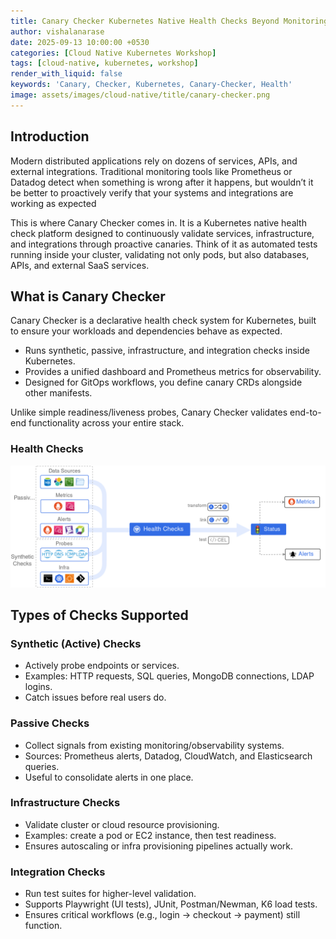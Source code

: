 ```yaml
---
title: Canary Checker Kubernetes Native Health Checks Beyond Monitoring
author: vishalanarase
date: 2025-09-13 10:00:00 +0530
categories: [Cloud Native Kubernetes Workshop]
tags: [cloud-native, kubernetes, workshop]
render_with_liquid: false
keywords: 'Canary, Checker, Kubernetes, Canary-Checker, Health'
image: assets/images/cloud-native/title/canary-checker.png
---
```


## Introduction

Modern distributed applications rely on dozens of services, APIs, and external integrations. Traditional monitoring tools like Prometheus or Datadog detect when something is wrong after it happens, but wouldn’t it be better to proactively verify that your systems and integrations are working as expected

This is where Canary Checker comes in. It is a Kubernetes native health check platform designed to continuously validate services, infrastructure, and integrations through proactive canaries. Think of it as automated tests running inside your cluster, validating not only pods, but also databases, APIs, and external SaaS services.

## What is Canary Checker

Canary Checker is a declarative health check system for Kubernetes, built to ensure your workloads and dependencies behave as expected.

* Runs synthetic, passive, infrastructure, and integration checks inside Kubernetes.
* Provides a unified dashboard and Prometheus metrics for observability.
* Designed for GitOps workflows, you define canary CRDs alongside other manifests.

Unlike simple readiness/liveness probes, Canary Checker validates end-to-end functionality across your entire stack.

### Health Checks

![](assets/images/cloud-native/canery/health-checks.png)

## Types of Checks Supported

### Synthetic (Active) Checks

* Actively probe endpoints or services.
* Examples: HTTP requests, SQL queries, MongoDB connections, LDAP logins.
* Catch issues before real users do.

### Passive Checks

* Collect signals from existing monitoring/observability systems.
* Sources: Prometheus alerts, Datadog, CloudWatch, and Elasticsearch queries.
* Useful to consolidate alerts in one place.

### Infrastructure Checks

* Validate cluster or cloud resource provisioning.
* Examples: create a pod or EC2 instance, then test readiness.
* Ensures autoscaling or infra provisioning pipelines actually work.

### Integration Checks

* Run test suites for higher-level validation.
* Supports Playwright (UI tests), JUnit, Postman/Newman, K6 load tests.
* Ensures critical workflows (e.g., login → checkout → payment) still function.
